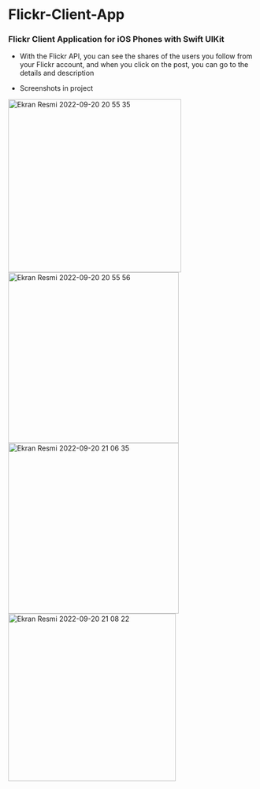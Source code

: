 # Flickr-Client-App

### Flickr Client Application for iOS Phones with Swift UIKit ###

* With the Flickr API, you can see the shares of the users you follow from your Flickr account, and when you click on the post, you can go to the details and description 

* Screenshots in project

<img width="351" alt="Ekran Resmi 2022-09-20 20 55 35" src="https://user-images.githubusercontent.com/98350672/191337712-0d7583e9-2ce7-4301-aa1c-bc652a72d8f2.png">

<img width="346" alt="Ekran Resmi 2022-09-20 20 55 56" src="https://user-images.githubusercontent.com/98350672/191337823-52c40f22-3324-4b4a-bd6f-d2bcf8b0dce0.png">

<img width="346" alt="Ekran Resmi 2022-09-20 21 06 35" src="https://user-images.githubusercontent.com/98350672/191337898-9000899c-9f3d-43b8-b8be-ca5592407c04.png">

<img width="340" alt="Ekran Resmi 2022-09-20 21 08 22" src="https://user-images.githubusercontent.com/98350672/191337903-d007f00a-bd28-4803-a176-40ce619fd48e.png">

